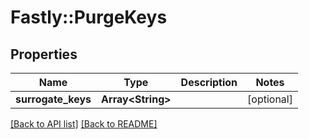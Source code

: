 # Fastly::PurgeKeys

## Properties

| Name | Type | Description | Notes |
| ---- | ---- | ----------- | ----- |
| **surrogate_keys** | **Array&lt;String&gt;** |  | [optional] |

[[Back to API list]](../../README.md#endpoints) [[Back to README]](../../README.md)

